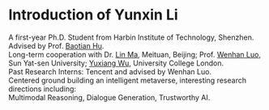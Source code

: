 
# Introduction of Yunxin Li

A first-year Ph.D. Student from Harbin Institute of Technology, Shenzhen.<br>
Advised by Prof. [Baotian Hu](http://faculty.hitsz.edu.cn/hubaotian). <br>
Long-term cooperation with Dr. [Lin Ma](https://forestlinma.com/), Meituan, Beijing; Prof. [Wenhan Luo](https://whluo.github.io/), Sun Yat-sen University; [Yuxiang Wu](https://jimmycode.github.io/), University College London. <br>
Past Research Interns: Tencent and advised by Wenhan Luo. <br>
Centered ground building an intelligent metaverse, interesting research directions including:<br>
Multimodal Reasoning, 
Dialogue Generation,
Trustworthy AI.
